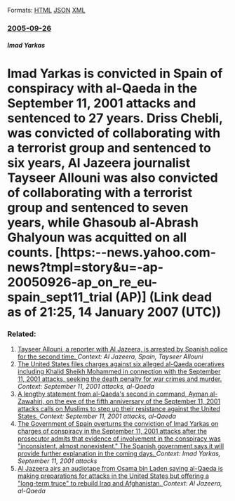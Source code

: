 
Formats: [HTML](/news/2005/09/26/imad-yarkas-is-convicted-in-spain-of-conspiracy-with-al-qaeda-in-the-september-11-2001-attacks-and-sentenced-to-27-years-driss-chebli-wa.html)  [JSON](/news/2005/09/26/imad-yarkas-is-convicted-in-spain-of-conspiracy-with-al-qaeda-in-the-september-11-2001-attacks-and-sentenced-to-27-years-driss-chebli-wa.json)  [XML](/news/2005/09/26/imad-yarkas-is-convicted-in-spain-of-conspiracy-with-al-qaeda-in-the-september-11-2001-attacks-and-sentenced-to-27-years-driss-chebli-wa.xml)  

### [2005-09-26](/news/2005/09/26/index.md)

##### Imad Yarkas
#  Imad Yarkas is convicted in Spain of conspiracy with al-Qaeda in the September 11, 2001 attacks and sentenced to 27 years. Driss Chebli, was convicted of collaborating with a terrorist group and sentenced to six years, Al Jazeera journalist Tayseer Allouni was also convicted of collaborating with a terrorist group and sentenced to seven years, while Ghasoub al-Abrash Ghalyoun was acquitted on all counts. [https:--news.yahoo.com-news?tmpl=story&u=-ap-20050926-ap_on_re_eu-spain_sept11_trial (AP)] (Link dead as of 21:25, 14 January 2007 (UTC))




### Related:

1. [ Tayseer Allouni, a reporter with Al Jazeera, is arrested by Spanish police for the second time. ](/news/2005/09/17/tayseer-allouni-a-reporter-with-al-jazeera-is-arrested-by-spanish-police-for-the-second-time.md) _Context: Al Jazeera, Spain, Tayseer Allouni_
2. [ The United States files charges against six alleged al-Qaeda operatives including Khalid Sheikh Mohammed in connection with the September 11, 2001 attacks, seeking the death penalty for war crimes and murder. ](/news/2008/02/11/the-united-states-files-charges-against-six-alleged-al-qaeda-operatives-including-khalid-sheikh-mohammed-in-connection-with-the-september-1.md) _Context: September 11, 2001 attacks, al-Qaeda_
3. [ A lengthy statement from al-Qaeda's second in command, Ayman al-Zawahiri, on the eve of the fifth anniversary of the September 11, 2001 attacks calls on Muslims to step up their resistance against the United States. ](/news/2006/09/10/a-lengthy-statement-from-al-qaeda-s-second-in-command-ayman-al-zawahiri-on-the-eve-of-the-fifth-anniversary-of-the-september-11-2001-att.md) _Context: September 11, 2001 attacks, al-Qaeda_
4. [ The Government of Spain overturns the conviction of Imad Yarkas on charges of conspiracy in the September 11, 2001 attacks after the prosecutor admits that evidence of involvement in the conspiracy was "inconsistent, almost nonexistent." The Spanish government says it will provide further explanation in the coming days. ](/news/2006/06/1/the-government-of-spain-overturns-the-conviction-of-imad-yarkas-on-charges-of-conspiracy-in-the-september-11-2001-attacks-after-the-prosec.md) _Context: Imad Yarkas, September 11, 2001 attacks_
5. [ Al Jazeera airs an audiotape from Osama bin Laden saying al-Qaeda is making preparations for attacks in the United States but offering a "long-term truce" to rebuild Iraq and Afghanistan. ](/news/2006/01/19/al-jazeera-airs-an-audiotape-from-osama-bin-laden-saying-al-qaeda-is-making-preparations-for-attacks-in-the-united-states-but-offering-a-l.md) _Context: Al Jazeera, al-Qaeda_

